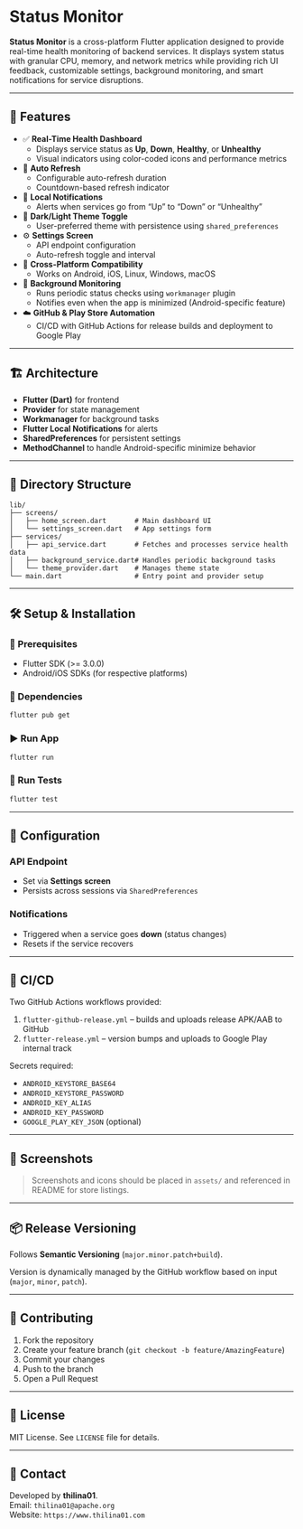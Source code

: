 # Status Monitor

**Status Monitor** is a cross-platform Flutter application designed to provide real-time health monitoring of backend services. It displays system status with granular CPU, memory, and network metrics while providing rich UI feedback, customizable settings, background monitoring, and smart notifications for service disruptions.

---

## 🚀 Features

- ✅ **Real-Time Health Dashboard**
  - Displays service status as **Up**, **Down**, **Healthy**, or **Unhealthy**
  - Visual indicators using color-coded icons and performance metrics
- 🔁 **Auto Refresh**
  - Configurable auto-refresh duration
  - Countdown-based refresh indicator
- 🔔 **Local Notifications**
  - Alerts when services go from “Up” to “Down” or “Unhealthy”
- 🌙 **Dark/Light Theme Toggle**
  - User-preferred theme with persistence using `shared_preferences`
- ⚙️ **Settings Screen**
  - API endpoint configuration
  - Auto-refresh toggle and interval
- 📱 **Cross-Platform Compatibility**
  - Works on Android, iOS, Linux, Windows, macOS
- 🧰 **Background Monitoring**
  - Runs periodic status checks using `workmanager` plugin
  - Notifies even when the app is minimized (Android-specific feature)
- ☁️ **GitHub & Play Store Automation**
  - CI/CD with GitHub Actions for release builds and deployment to Google Play

---

## 🏗️ Architecture

- **Flutter (Dart)** for frontend
- **Provider** for state management
- **Workmanager** for background tasks
- **Flutter Local Notifications** for alerts
- **SharedPreferences** for persistent settings
- **MethodChannel** to handle Android-specific minimize behavior

---

## 📁 Directory Structure

```
lib/
├── screens/
│   ├── home_screen.dart       # Main dashboard UI
│   └── settings_screen.dart   # App settings form
├── services/
│   ├── api_service.dart       # Fetches and processes service health data
│   ├── background_service.dart# Handles periodic background tasks
│   └── theme_provider.dart    # Manages theme state
└── main.dart                  # Entry point and provider setup
```

---

## 🛠️ Setup & Installation

### 🔧 Prerequisites

- Flutter SDK (>= 3.0.0)
- Android/iOS SDKs (for respective platforms)

### 🔄 Dependencies

```bash
flutter pub get
```

### ▶️ Run App

```bash
flutter run
```

### 🧪 Run Tests

```bash
flutter test
```

---

## 🧩 Configuration

### API Endpoint

- Set via **Settings screen**
- Persists across sessions via `SharedPreferences`

### Notifications

- Triggered when a service goes **down** (status changes)
- Resets if the service recovers

---

## 🔄 CI/CD

Two GitHub Actions workflows provided:

1. `flutter-github-release.yml` – builds and uploads release APK/AAB to GitHub
2. `flutter-release.yml` – version bumps and uploads to Google Play internal track

Secrets required:
- `ANDROID_KEYSTORE_BASE64`
- `ANDROID_KEYSTORE_PASSWORD`
- `ANDROID_KEY_ALIAS`
- `ANDROID_KEY_PASSWORD`
- `GOOGLE_PLAY_KEY_JSON` (optional)

---

## 📲 Screenshots

> Screenshots and icons should be placed in `assets/` and referenced in README for store listings.

---

## 📦 Release Versioning

Follows **Semantic Versioning** (`major.minor.patch+build`).

Version is dynamically managed by the GitHub workflow based on input (`major`, `minor`, `patch`).

---

## 🤝 Contributing

1. Fork the repository
2. Create your feature branch (`git checkout -b feature/AmazingFeature`)
3. Commit your changes
4. Push to the branch
5. Open a Pull Request

---

## 📝 License

MIT License. See `LICENSE` file for details.

---

## 📧 Contact

Developed by **thilina01**.  
Email: `thilina01@apache.org`  
Website: `https://www.thilina01.com`  

